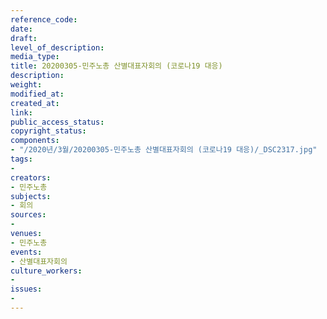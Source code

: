 ```yaml
---
reference_code: 
date: 
draft: 
level_of_description: 
media_type: 
title: 20200305-민주노총 산별대표자회의 (코로나19 대응)
description: 
weight: 
modified_at: 
created_at: 
link: 
public_access_status: 
copyright_status: 
components:
- "/2020년/3월/20200305-민주노총 산별대표자회의 (코로나19 대응)/_DSC2317.jpg"
tags:
- 
creators:
- 민주노총
subjects:
- 회의
sources:
- 
venues:
- 민주노총
events:
- 산별대표자회의
culture_workers:
- 
issues:
- 
---
```

